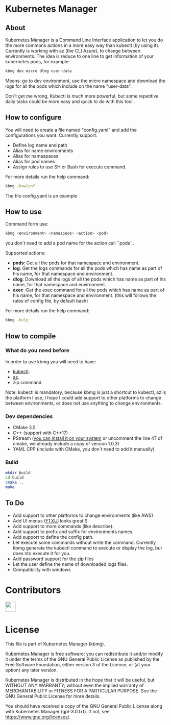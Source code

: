 # Kubernetes Manager
## About
Kubernetes Manager is a Command Line Interface application to let you do the more commons actions in a more easy way than kubectl (by using it).
Currently is working with az (the CLI Azure), to change between environments.
The idea is reduce to one line to get information of your kubernetes pods, for example:
```bash
kbmg dev micro dlog user-data
```
Means: go to dev environment, use the micro namespace and download the logs for all the  pods which include on the name "user-data".

Don´t get me wrong, Kubectl is much more powerful, but some repetitive daily tasks could be more easy and quick to do with this tool.

## How to configure
You will need to create a file named "config.yaml" and add the configurations you want.
Currently support:
- Define log name and path
- Alias for name environments
- Alias for namespaces
- Alias for pod names
- Assign rules to use SH or Bash for execute command.

For more details run the help command:
```bash
kbmg -howConf
```
The file config.yaml is an example
## How to use
Command form use:
```bash
kbmg <environment> <namespace> <action> <pod>
```
<pod> you don´t need to add a pod name for the action call ¨pods¨.

Supported actions:
- **pods**: Get all the pods for that namespace and environment.
- **log**: Get the logs commands for all the pods which has name as part of his name, for that namespace and environment.
- **dlog**: Download all the logs of all the pods which has name as part of his name, for that namespace and environment.
- **exec** :Get the exec command for all the pods which has name as part of his name, for that namespace and environment. (this will follows the rules of config file, by default bash)

For more details run the help command:
```bash
kbmg -help
```
## How to compile
### What do you need before
In order to use kbmg you will need to have:
- [kubectl](https://kubernetes.io/docs/tasks/tools/).
- [az](https://learn.microsoft.com/en-us/cli/azure/).
- zip command

Note: kubectl is mandatory, because kbmg is just a shortcut to kubectl, az is the platform I use, I hope I could add support to other platforms to change between environments, or does not use anything to change environments.

### Dev dependencies
- CMake 3.5
- C++ (support with C++17)
- PStream ([you can install it on your system](https://pstreams.sourceforge.net/download/) or uncomment the line 47 of cmake, we already include a copy of version 1.0.3)
- YAML CPP (include with CMake, you don´t need to add it manually)

### Build
```bash
mkdir build
cd build
cmake ..
make
```
## To Do
- Add support to other platforms to change environments (like AWS)
- Add UI menus ([FTXUI](https://github.com/ArthurSonzogni/FTXUI/tree/main) looks great!!)
- Add support to more commands (like describe).
- Add support to prefix and suffix for environments names.
- Add support to define the config path.
- Let execute some commands without write the command. Currently kbmg generate the kubectl command to execute or display the log, but does nto execute it for you.
- Add password support for the zip files
- Let the user define the name of downloaded logs files.
- Compatibility with windows

# Contributors
<a class="AppHeader-logo Button--invisible Button--medium Button Button--invisible-noVisuals color-bg-transparent p-0">  <span class="Button-content" href="https://github.com/AvisPhoenix">
    <span class="Button-label"><img src="https://avatars.githubusercontent.com/u/49039545?v=4" alt="" size="32" height="32" width="32" class="avatar circle"></span>
  </span>
</a>

# License

This file is part of Kubernetes Manager (kbmg).

Kubernetes Manager is free software: you can redistribute it and/or modify it under the terms of the GNU General Public License as published by the Free Software Foundation, either version 3 of the License, or (at your option) any later version.

Kubernetes Manager is distributed in the hope that it will be useful, but WITHOUT ANY WARRANTY; without even the implied warranty of MERCHANTABILITY or FITNESS FOR A PARTICULAR PURPOSE. See the GNU General Public License for more details.

You should have received a copy of the GNU General Public License along with Kubernetes Manager (gpl-3.0.txt). If not, see <https://www.gnu.org/licenses/>.
